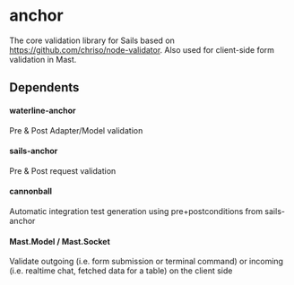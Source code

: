 anchor
======

The core validation library for Sails based on https://github.com/chriso/node-validator.
Also used for client-side form validation in Mast.

## Dependents

#### waterline-anchor
Pre & Post Adapter/Model validation

#### sails-anchor
Pre & Post request validation

#### cannonball
Automatic integration test generation using pre+postconditions from sails-anchor

#### Mast.Model / Mast.Socket
Validate outgoing (i.e. form submission or terminal command) or incoming (i.e. realtime chat, fetched data for a table) on the client side